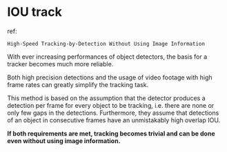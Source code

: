 # IOU track

ref: 

    High-Speed Tracking-by-Detection Without Using Image Information

With ever increasing performances of object detectors, the basis for a tracker becomes much more reliable.

Both high precision detections and the usage of video footage with high frame rates can greatly simplify the tracking task.

This method is based on the assumption that the detector produces a detection per frame for every object to be tracking, i.e. there are none or only few gaps in the detections. Furthermore, they assume that detections of an object in consecutive frames have an unmistakably high overlap IOU.

**If both requirements are met, tracking becomes trivial and can be done even without using image information.**



